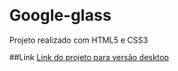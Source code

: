 # Google-glass
 Projeto realizado com HTML5 e CSS3

##Link
[Link do projeto para versão desktop](https://felipesantinho.github.io/Google-glass/)
